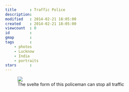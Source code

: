 ```yaml
---
title      : Traffic Police
description: 
modified   : 2014-02-21 18:05:00
created    : 2014-02-21 18:05:00
viewcount  : 0
id         : 
gmap       : 
tags       :
    - photos
    - Lucknow
    - India
    - portraits
stars      : 
---
```


<figure>
    <img src="P8200589.jpg">
    <figcaption>The svelte form of this policeman can stop all traffic</figcaption>
</figure>

